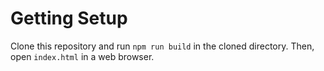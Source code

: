 # Getting Setup

Clone this repository and run `npm run build` in the cloned directory. Then, open `index.html` in a web browser.